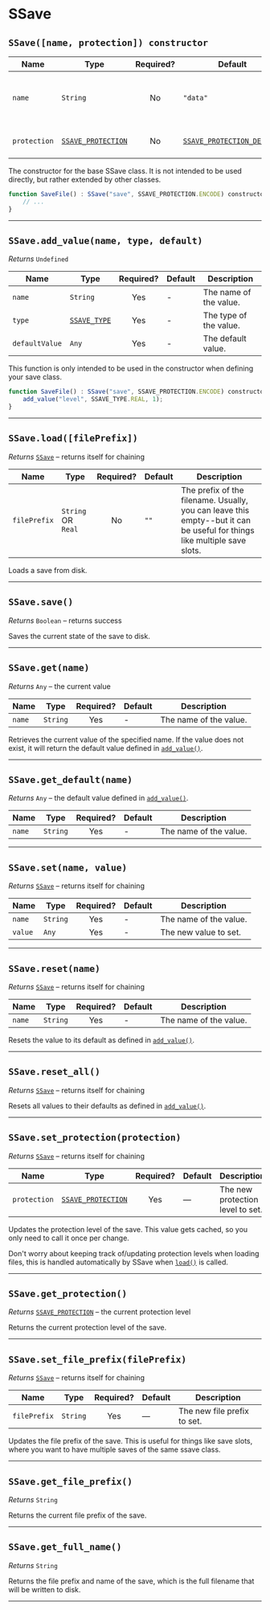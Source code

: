 # SSave

## **`SSave([name, protection]) constructor`**

| Name     | Type                                              | Required? | Default                                 | Description                              |
| -------- | ----------                                        | :-------: | ---------                               | ---------------------------------------- |
| `name`   | `String`                                           |  No      | `"data"`                                | The name of the file that gets written to disk.    |
| `protection`| [`SSAVE_PROTECTION`](enums.md#ssave_protection) |  No      | [`SSAVE_PROTECTION_DEFAULT`](config.md) | The new protection level to set.    |

The constructor for the base SSave class. It is not intended to be used directly, but rather extended by other classes.

```js hl_lines="1" title="Defines a save file whose filename is 'save' and protection level is 'ENCODE'"
function SaveFile() : SSave("save", SSAVE_PROTECTION.ENCODE) constructor {
    // ...
}
```

---

## **`SSave.add_value(name, type, default)`**

*Returns* `Undefined`

| Name             | Type                                  | Required? | Default   | Description                              |
| --------         | ---------                             | :-------: | --------- | ---------------------------------------- |
| `name`           | `String`                              |  Yes      | -         | The name of the value.                   |
| `type`           | [`SSAVE_TYPE`](enums.md#ssave_type)   |  Yes      | -         | The type of the value.                   |
| `defaultValue`   | `Any`                                 |  Yes      | -         | The default value.                       |

This function is only intended to be used in the constructor when defining your save class.

```js hl_lines="2" title="Defines a value 'level' of type 'REAL' with a default value of 1"
function SaveFile() : SSave("save", SSAVE_PROTECTION.ENCODE) constructor {
    add_value("level", SSAVE_TYPE.REAL, 1);
}
```

---

## **`SSave.load([filePrefix])`**

*Returns* [`SSave`](ssave.md) – returns itself for chaining

| Name        | Type               | Required?  | Default  | Description                                                                                                              |
| --------    | -------------      | :-------:  | -------- | ------------------------------------------------------------------------------------------------------------------------ |
| `filePrefix`| `String` OR `Real` |  No        | `""`     | The prefix of the filename. Usually, you can leave this empty--but it can be useful for things like multiple save slots. |

Loads a save from disk.

---

## **`SSave.save()`**

*Returns* `Boolean` – returns success

Saves the current state of the save to disk.

---

## **`SSave.get(name)`**

*Returns* `Any` – the current value

| Name     | Type       | Required? | Default   | Description                              |
| -------- | ---------- | :-------: | --------- | ---------------------------------------- |
| `name`   | `String`   |  Yes      | -         | The name of the value.              |

Retrieves the current value of the specified name. If the value does not exist, it will return the default value defined in [`add_value()`](ssave.md#ssaveadd_valuename-type-default).


---

## **`SSave.get_default(name)`**

*Returns* `Any` – the default value defined in [`add_value()`](ssave.md#ssaveadd_valuename-type-default).

| Name     | Type       | Required? | Default   | Description                 |
| -------- | ---------- | :-------: | --------- | --------------------------- |
| `name`   | `String`   |  Yes      | -         | The name of the value.      |

---

## **`SSave.set(name, value)`**

*Returns* [`SSave`](ssave.md) – returns itself for chaining

| Name      | Type       | Required? | Default   | Description                 |
| --------  | ---------- | :-------: | --------- | --------------------------- |
| `name`    | `String`   |  Yes      | -         | The name of the value.      |
| `value`   | `Any`      |  Yes      | -         | The new value to set.       |

---

## **`SSave.reset(name)`**

*Returns* [`SSave`](ssave.md) – returns itself for chaining

| Name      | Type       | Required? | Default   | Description                 |
| --------  | ---------- | :-------: | --------- | --------------------------- |
| `name`    | `String`   |  Yes      | -         | The name of the value.      |

Resets the value to its default as defined in [`add_value()`](ssave.md#ssaveadd_valuename-type-default).

---

## **`SSave.reset_all()`**

*Returns* [`SSave`](ssave.md) – returns itself for chaining

Resets all values to their defaults as defined in [`add_value()`](ssave.md#ssaveadd_valuename-type-default).

---

## **`SSave.set_protection(protection)`**

*Returns* [`SSave`](ssave.md) – returns itself for chaining

| Name        | Type                                            | Required? | Default  | Description                              |
| --------    | ----------                                      | :-------: | ---------| ---------------------------------------- |
| `protection`| [`SSAVE_PROTECTION`](enums.md#ssave_protection) |  Yes      | —        | The new protection level to set.    |

Updates the protection level of the save. This value gets cached, so you only need to call it once per change.

Don't worry about keeping track of/updating protection levels when loading files, this is handled automatically by SSave when [`load()`](ssave.md#ssaveloadfileprefix) is called.

---

## **`SSave.get_protection()`**

*Returns* [`SSAVE_PROTECTION`](enums.md#ssave_protection) – the current protection level

Returns the current protection level of the save.

---

## **`SSave.set_file_prefix(filePrefix)`**

*Returns* [`SSave`](ssave.md) – returns itself for chaining

| Name        | Type     | Required? | Default  | Description                    |
| --------    | -------- | :-------: | ---------| ------------------------------ |
| `filePrefix`| `String` |  Yes      | —        | The new file prefix to set.    |

Updates the file prefix of the save. This is useful for things like save slots, where you want to have multiple saves of the same ssave class.

---

## **`SSave.get_file_prefix()`**

*Returns* `String`

Returns the current file prefix of the save.

---

## **`SSave.get_full_name()`**

*Returns* `String`

Returns the file prefix and name of the save, which is the full filename that will be written to disk.

---
